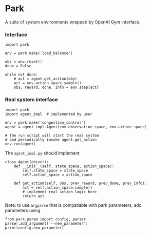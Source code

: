 # Park
A suite of system environments wrapped by OpenAI Gym interface.

### Interface
```
import park

env = park.make('load_balance')

obs = env.reset()
done = False

while not done:
    # act = agent.get_action(obs)
    act = env.action_space.sample()
    obs, reward, done, info = env.step(act)
```

### Real system interface
```
import park
import agent_impl  # implemented by user

env = park.make('congestion_control')
agent = agent_impl.Agent(env.observation_space, env.action_space)

# the run script will start the real system
# and periodically invoke agent.get_action
env.run(agent)
```

The `agent_impl.py` should implement
```
class Agent(object):
    def __init__(self, state_space, action_space):
        self.state_space = state_space
        self.action_space = action_space

    def get_action(self, obs, prev_reward, prev_done, prev_info):
        act = self.action_space.sample()
        # implement real action logic here
        return act
```

Note: to use `argparse` that is compatiable with park parameters, add parameters using
```
from park.param import config, parser
parser.add_argument('--new_parameter')
print(config.new_parameter)
```
